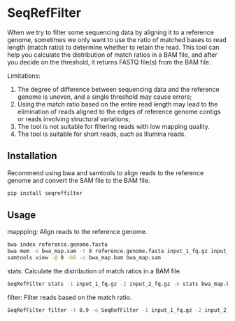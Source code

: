 # SeqRefFilter

When we try to filter some sequencing data by aligning it to a reference genome, sometimes we only want to use the ratio of matched bases to read length (match ratio) to determine whether to retain the read. This tool can help you calculate the distribution of match ratios in a BAM file, and after you decide on the threshold, it returns FASTQ file(s) from the BAM file.

Limitations:

1.	The degree of difference between sequencing data and the reference genome is uneven, and a single threshold may cause errors;
2.	Using the match ratio based on the entire read length may lead to the elimination of reads aligned to the edges of reference genome contigs or reads involving structural variations;
3. The tool is not suitable for filtering reads with low mapping quality.
4. The tool is suitable for short reads, such as Illumina reads.

## Installation

Recommend using bwa and samtools to align reads to the reference genome and convert the SAM file to the BAM file.

```bash
pip install seqreffilter
```

## Usage
mappping: Align reads to the reference genome.
```bash
bwa index reference.genome.fasta
bwa mem -o bwa_map.sam -t 8 reference.genome.fasta input_1_fq.gz input_2_fq.gz
samtools view -@ 8 -bS -o bwa_map.bam bwa_map.sam
```

stats: Calculate the distribution of match ratios in a BAM file.
```bash
SeqRefFilter stats -1 input_1_fq.gz -2 input_2_fq.gz -o stats bwa_map.bam
```

filter: Filter reads based on the match ratio.
```bash
SeqRefFilter filter -t 0.9 -o SeqRefFilter -1 input_1_fq.gz -2 input_2_fq.gz bwa_map.bam
```

